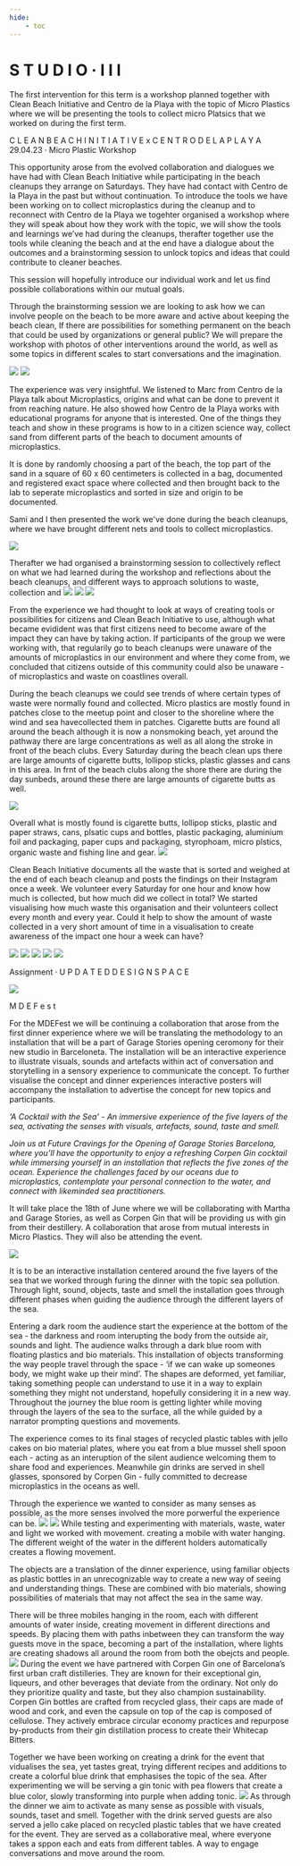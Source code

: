 ```yaml
---
hide:
    - toc
---
```


# S T U D I O · I I I

The first intervention for this term is a workshop planned together with Clean Beach Initiative and Centro de la Playa with the topic of Micro Plastics where we will be presenting the tools to collect micro Platsics that we worked on during the first term. 

C L E A N  B E A C H  I N I T I A T I V E  x  C E N T R O  D E   L A   P L A Y A
29.04.23 · Micro Plastic Workshop

This opportunity arose from the evolved collaboration and dialogues we have had with Clean Beach Initiative while participating in the beach cleanups they arrange on Saturdays. They have had contact with Centro de la Playa in the past but without continuation. To introduce the tools we have been working on to collect microplastics during the cleanup and to reconnect with Centro de la Playa we togehter organised a workshop where they will speak about how they work with the topic, we will show the tools and learnings we’ve had during the cleanups, therafter together use the tools while cleaning the beach and at the end have a dialogue about the outcomes and a brainstorming session to unlock topics and ideas that could contribute to cleaner beaches. 

This session will hopefully introduce our individual work and let us find possible collaborations within our mutual goals. 

Through the brainstorming session we are looking to ask how we can involve people on the beach to be more aware and active about keeping the beach clean, If there are possibilities for something permanent on the beach that could be used by organizations or general public? We will prepare the workshop with photos of other interventions around the world, as well as some topics in different scales to start conversations and the imagination. 

![](https://i.imgur.com/zmrEUOU.jpg)
![](https://i.imgur.com/L0bg0Z5.jpg)

The experience was very insightful. We listened to Marc from Centro de la Playa talk about Microplastics, origins and what can be done to prevent it from reaching nature. He also showed how Centro de la Playa works with educational programs for anyone that is interested. One of the things they teach and show in these programs is how to in a citizen science way, collect sand from different parts of the beach to document amounts of microplastics. 

It is done by randomly choosing a part of the beach, the top part of the sand in a square of 60 x 60 centimeters is collected in a bag, documented and registered exact space where collected and then brought back to the lab to seperate microplastics and sorted in size and origin to be documented. 

Sami and I then presented the work we've done during the beach cleanups, where we have brought different nets and tools to collect microplastics. 

![](../images/StudioIII/cbi4.jpg)


Therafter we had organised a brainstorming session to collectively reflect on what we had learned during the workshop and reflections about the beach cleanups, and different ways to approach solutions to waste, collection and 
![](../images/StudioIII/cbi2.jpg)
![](../images/StudioIII/cbi3.jpg)
![](../images/StudioIII/cbi5.jpg)

From the experience we had thought to look at ways of creating tools or possibilities for citizens and Clean Beach Initiative to use, although what became evidident was that first citizens need to become aware of the impact they can have by taking action. If participants of the group we were working with, that regularily go to beach cleanups were unaware of the amounts of microplastics in our environment and where they come from, we concluded that citizens outside of this community could also be unaware - of microplastics and waste on coastlines overall. 


During the beach cleanups we could see trends of where certain types of waste were normally found and collected. Micro plastics are mostly found in patches close to the meetup point and closer to the shoreline where the wind and sea havecollected them in patches. Cigarette butts are found all around the beach although it is now a nonsmoking beach, yet around the pathway there are large concentrations as well as all along the stroke in front of the beach clubs. Every Saturday during the beach clean ups there are large amounts of cigarette butts, lollipop sticks, plastic glasses and cans in this area. In frnt of the beach clubs along the shore there are during the day sunbeds, around these there are large amounts of cigarette butts as well. 

![](../images/StudioIII/cbi13.jpg)



Overall what is mostly found is cigarette butts, lollipop sticks, plastic and paper straws, cans, plsatic cups and bottles, plastic packaging, aluminium foil and packaging, paper cups and packaging, styrophoam, micro plstics, organic waste and fishing line and gear. 
![](../images/StudioIII/cbi6.jpg)

Clean Beach Initiative documents all the waste that is sorted and weighed at the end of each beach cleanup and posts the findings on their Instagram once a week. We volunteer every Saturday for one hour and know how much is collected, but how much did we collect in total? We started visualising how much waste this organisation and their volunteers collect every month and every year. Could it help to show the amount of waste collected in a very short amount of time in a visualisation to create awareness of the impact one hour a week can have?

![](../images/StudioIII/cbi8.jpg)
![](../images/StudioIII/cbi9.jpg)
![](../images/StudioIII/cbi10.jpg)
![](../images/StudioIII/cbi11.jpg)
![](../images/StudioIII/cbi15.jpg)


Assignment · U P D A T E D   D E S I G N   S P A C E 


![](../images/StudioIII/ds.jpg)


M D E F e s t

For the MDEFest we will be continuing a collaboration that arose from the first dinner experience where we will be translating the methodology to an installation that will be a part of Garage Stories opening ceromony for their new studio in Barceloneta. The installation will be an interactive experience to illustrate visuals, sounds and artefacts within act of conversation and storytelling in a sensory experience to communicate the concept. To further visualise the concept and dinner experiences interactive posters will accompany the installation to advertise the concept for new topics and participants. 

*‘A Cocktail with the Sea’ - An immersive experience of the five layers of the sea, activating the senses with visuals, artefacts, sound, taste and smell.*

*Join us at Future Cravings for the Opening of Garage Stories Barcelona, where you’ll have the opportunity to enjoy a refreshing Corpen Gin cocktail while immersing yourself in an installation that reflects the five zones of the ocean. Experience the challenges faced by our oceans due to microplastics, contemplate your personal connection to the water, and connect with likeminded sea practitioners.*

It will take place the 18th of June where we will be collaborating with Martha and Garage Stories, as well as Corpen Gin that will be providing us with gin from their destillery. A collaboration that arose from mutual interests in Micro Plastics. They will also be attending the event. 


![](../images/StudioIII/fc3.jpg)

It is to be an interactive installation centered around the five layers of the sea that we worked through furing the dinner with the topic sea pollution. Through light, sound, objects, taste and smell the installation goes through different phases when guiding the audience through the different layers of the sea.

Entering a dark room the audience start the experience at the bottom of the sea - the darkness and room interupting the body from the outside air, sounds and light. The audience walks through a dark blue room with floating plastics and bio materials. This installation of objects transforming the way people travel through the space - ‘if we can wake up someones body, we might wake up their mind’. The shapes are deformed, yet familiar, taking something people can understand to use it in a way to explain something they might not understand, hopefully considering it in a new way. Throughout the journey the blue room is getting lighter while moving through the layers of the sea to the surface, all the while guided by a narrator prompting questions and movements. 

The experience comes to its final stages of recycled plastic tables with jello cakes on bio material plates, where you eat from a blue mussel shell spoon each - acting as an interuption of the silent audience welcoming them to share food and experiences. Meanwhile gin drinks are served in shell glasses, sponsored by Corpen Gin - fully committed to decrease microplastics in the oceans as well. 

Through the experience we wanted to consider as many senses as possible, as the more senses involved the more porwerful the experience can be. 
![](../images/StudioIII/fc5.jpg)
![](../images/StudioIII/fc1.jpg)
While testing and experimenting with materials, waste, water and light we worked with movement. creating a mobile with water hanging. The different weight of the water in the different holders automatically creates a flowing movement. 

The objects are a translation of the dinner experience, using familiar objects as plastic bottles in an unrecognizable way to create a new way of seeing and understanding things. These are combined with bio materials, showing possibilities of materials that may not affect the sea in the same way. 

There will be three mobiles hanging in the room, each with different amounts of water inside, creating movement in different directions and speeds. By placing them with paths inbetween they can transform the way guests move in the space, becoming a part of the installation, where lights are creating shadows all around the room from both the obejcts and people.
![](../images/StudioIII/fc.jpg)
During the event we have partnered with Corpen Gin one of Barcelona’s first urban craft distilleries. They are known for their exceptional gin, liqueurs, and other beverages that deviate from the ordinary. Not only do they prioritize quality and taste, but they also champion sustainability. Corpen Gin bottles are crafted from recycled glass, their caps are made of wood and cork, and even the capsule on top of the cap is composed of cellulose. They actively embrace circular economy practices and repurpose by-products from their gin distillation process to create their Whitecap Bitters. 

Together we have been working on creating a drink for the event that vidualises the sea, yet tastes great, trying different recipes and additions to create a colorful blue drink that emphasises the topic of the sea. After experimenting we will be serving a gin tonic with pea flowers that create a blue color, slowly transforming into purple when adding tonic. 
![](../images/StudioIII/fc2.jpg)
As through the dinner we aim to activate as many sense as possible with visuals, sounds, taset and smell. Together with the drink served guests are also served a jello cake placed on recycled plastic tables that we have created for the event. They are served as a collaborative meal, where everyone takes a sppon each and eats from different tables. A way to engage conversations and move around the room. 


